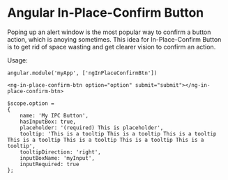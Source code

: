 <h1>Angular In-Place-Confirm Button</h1>
Poping up an alert window is the most popular way to confirm a button action, which is anoying sometimes. This idea for In-Place-Confirm Button is to get rid of space wasting and get clearer vision to confirm an action.

Usage: <br />
```
angular.module('myApp', ['ngInPlaceConfirmBtn'])
```

```
<ng-in-place-confirm-btn option="option" submit="submit"></ng-in-place-confirm-btn>
```

```
$scope.option = 
{
    name: 'My IPC Button',
    hasInputBox: true,
    placeholder: '(required) This is placeholder',
    tooltip: 'This is a tooltip This is a tooltip This is a tooltip This is a tooltip This is a tooltip This is a tooltip This is a tooltip',
    tooltipDirection: 'right',
    inputBoxName: 'myInput',
    inputRequired: true
};
```